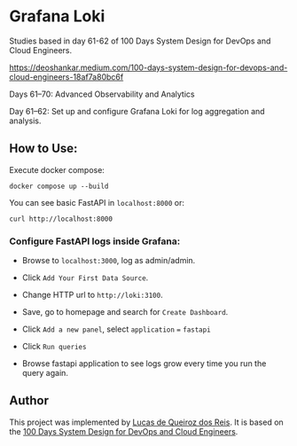 # Grafana Loki

Studies based in day 61-62 of 100 Days System Design for DevOps and Cloud Engineers.

https://deoshankar.medium.com/100-days-system-design-for-devops-and-cloud-engineers-18af7a80bc6f

Days 61–70: Advanced Observability and Analytics

Day 61–62: Set up and configure Grafana Loki for log aggregation and analysis.

## How to Use:


Execute docker compose:
```
docker compose up --build
```

You can see basic FastAPI in ```localhost:8000``` or:
```
curl http://localhost:8000
```

### Configure FastAPI logs inside Grafana:

* Browse to ```localhost:3000```, log as admin/admin.

* Click ```Add Your First Data Source```.

* Change HTTP url to ```http://loki:3100```.

* Save, go to homepage and search for ```Create Dashboard```.

* Click ```Add a new panel```, select ```application``` ```=``` ```fastapi```

* Click ```Run queries```

* Browse fastapi application to see logs grow every time you run the query again.

## Author
This project was implemented by [Lucas de Queiroz dos Reis][2]. It is based on the [100 Days System Design for DevOps and Cloud Engineers][1].

[1]: https://deoshankar.medium.com/100-days-system-design-for-devops-and-cloud-engineers-18af7a80bc6f "Medium - Deo Shankar 100 Days"
[2]: https://www.linkedin.com/in/lucas-de-queiroz/ "LinkedIn - Lucas de Queiroz"
